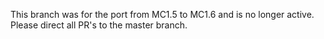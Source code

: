 This branch was for the port from MC1.5 to MC1.6 and is no longer active. Please direct all PR's to the master branch.
